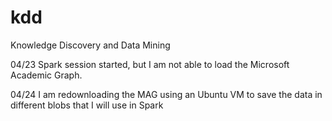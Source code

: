 # kdd
Knowledge Discovery and Data Mining

04/23 Spark session started, but I am not able to load the Microsoft Academic Graph.

04/24 I am redownloading the MAG using an Ubuntu VM to save the data in different blobs that I will use in Spark

